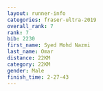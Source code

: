 ```yaml
---
layout: runner-info 
categories: fraser-ultra-2019 
overall_rank: 7
rank: 7
bib: 2230
first_name: Syed Mohd Nazmi
last_name: Omar
distance: 22KM
category: 22KM
gender: Male
finish_time: 2-27-43
---
```

